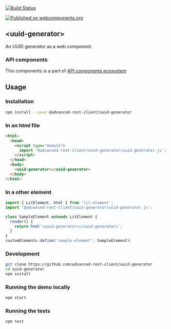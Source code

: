 [![Build Status](https://travis-ci.org/advanced-rest-client/authorization-panel.svg?branch=stage)](https://travis-ci.org/advanced-rest-client/uuid-generator)

[![Published on webcomponents.org](https://img.shields.io/badge/webcomponents.org-published-blue.svg)](https://www.webcomponents.org/element/advanced-rest-client/uuid-generator)

## &lt;uuid-generator&gt;

An UUID generator as a  web component.

### API components

This components is a part of [API components ecosystem](https://elements.advancedrestclient.com/)

## Usage

### Installation

```sh
npm install --save @advanced-rest-client/uuid-generator
```

### In an html file

```html
<html>
  <head>
    <script type="module">
      import '@advanced-rest-client/uuid-generator/uuid-generator.js';
    </script>
  </head>
  <body>
    <uuid-generator></uuid-generator>
  </body>
</html>
```

### In a other element

```js
import { LitElement, html } from 'lit-element';
import '@advanced-rest-client/uuid-generator/uuid-generator.js';

class SampleElement extends LitElement {
  render() {
    return html`<uuid-generator></uuid-generator>`;
  }
}
customElements.define('sample-element', SampleElement);
```

### Development

```sh
git clone https://github.com/advanced-rest-client/uuid-generator
cd uuid-generator
npm install
```

### Running the demo locally

```sh
npm start
```

### Running the tests
```sh
npm test
```
